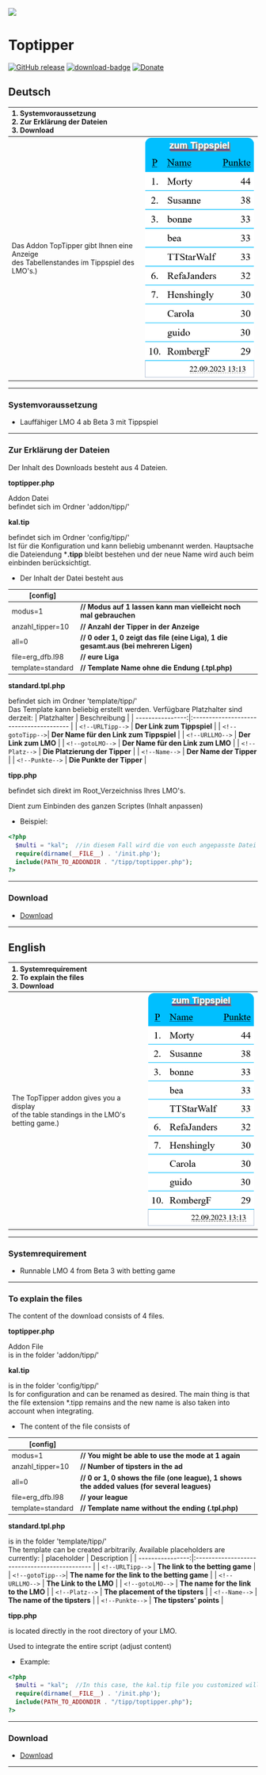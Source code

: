 [<img src="https://www.vest-sport.de/forum_files/addon.svg">](https://www.vest-sport.de/forum)
# Toptipper
[![GitHub release](https://img.shields.io/github/release/henshingly/Toptipper?include_prereleases=&sort=semver&color=blue)](https://github.com/henshingly/Toptipper/releases/)
[![download-badge](https://img.shields.io/github/downloads/henshingly/Toptipper/total.svg?style=flat-square "Download status")](https://github.com/henshingly/Toptipper/releases/latest "Download status")
[![Donate](https://img.shields.io/badge/-Buy%20me%20a%20coffee-brown.svg)](https://paypal.me/LMOforum)

## Deutsch

| 1. **Systemvoraussetzung**<br/>2. **Zur Erklärung der Dateien**<br/>3. **Download**         |                                    |
|:------------------------------------------------------------------------------------------- | ---------------------------------- |
| Das Addon TopTipper gibt Ihnen eine Anzeige<br>des Tabellenstandes im Tippspiel des LMO's.) | ![](/lmo/help/media/toptipper.png) |


---

### Systemvoraussetzung

- Lauffähiger LMO 4 ab Beta 3 mit Tippspiel

---

### Zur Erklärung der Dateien

Der Inhalt des Downloads besteht aus 4 Dateien.



**toptipper.php**

Addon Datei<br>
befindet sich im Ordner 'addon/tipp/'



**kal.tip**

befindet sich im Ordner 'config/tipp/'<br>
Ist für die Konfiguration und kann beliebig umbenannt werden. Hauptsache die Dateiendung ***.tipp** bleibt bestehen und der neue Name wird auch beim einbinden berücksichtigt.  

- Der Inhalt der Datei besteht aus  

| [config]          |                                                                                      |
| ----------------- | ------------------------------------------------------------------------------------ |
| modus=1           | **// Modus auf 1 lassen kann man vielleicht noch mal gebrauchen**                    |
| anzahl_tipper=10  | **// Anzahl der Tipper in der Anzeige**                                              |
| all=0             | **// 0 oder 1, 0 zeigt das file (eine Liga), 1 die gesamt.aus (bei mehreren Ligen)** |
| file=erg_dfb.l98  | **// eure Liga**                                                                     |
| template=standard | **// Template Name ohne die Endung (.tpl.php)**                                      |



**standard.tpl.php**

befindet sich im Ordner 'template/tipp/'<br>
Das Template kann beliebig erstellt werden. Verfügbare Platzhalter sind derzeit:
| Platzhalter      | Beschreibung                            |
| ----------------:|:--------------------------------------- |
| `<!--URLTipp-->` | **Der Link zum Tippspiel**              |
| `<!--gotoTipp-->`| **Der Name für den Link zum Tippspiel** |
| `<!--URLLMO-->`  | **Der Link zum LMO**                    |
| `<!--gotoLMO-->` | **Der Name für den Link zum LMO**       |
| `<!--Platz-->`   | **Die Platzierung der Tipper**          |
| `<!--Name-->`    | **Der Name der Tipper**                 |
| `<!--Punkte-->`  | **Die Punkte der Tipper**               |



**tipp.php**

befindet sich direkt im Root_Verzeichniss Ihres LMO's.

Dient zum Einbinden des ganzen Scriptes (Inhalt anpassen)

- Beispiel:

```php
<?php
  $multi = "kal";  //in diesem Fall wird die von euch angepasste Datei kal.tip eingebunden.
  require(dirname(__FILE__) . '/init.php');
  include(PATH_TO_ADDONDIR . "/tipp/toptipper.php");
?>
```

---

### Download

- [Download](https://github.com/henshingly/Toptipper/tags)

---


## English

| 1. **Systemrequirement**<br/>2. **To explain the files**<br/>3. **Download**                  |                                    |
|:--------------------------------------------------------------------------------------------- | ---------------------------------- |
| The TopTipper addon gives you a display<br>of the table standings in the LMO's betting game.) | ![](/lmo/help/media/toptipper.png) |


---

### Systemrequirement

- Runnable LMO 4 from Beta 3 with betting game

---

### To explain the files

The content of the download consists of 4 files.



**toptipper.php**

Addon File<br>
is in the folder 'addon/tipp/'



**kal.tip**

is in the folder 'config/tipp/'<br>
Is for configuration and can be renamed as desired. The main thing is that the file extension *.tipp remains and the new name is also taken into account when integrating.  

- The content of the file consists of

| [config]          |                                                                                              |
| ----------------- | -------------------------------------------------------------------------------------------- |
| modus=1           | **// You might be able to use the mode at 1 again**                                          |
| anzahl_tipper=10  | **// Number of tipsters in the ad**                                                          |
| all=0             | **// 0 or 1, 0 shows the file (one league), 1 shows the added values ​​(for several leagues)** |
| file=erg_dfb.l98  | **// your league**                                                                           |
| template=standard | **// Template name without the ending (.tpl.php)**                                           |



**standard.tpl.php**

is in the folder 'template/tipp/'<br>
The template can be created arbitrarily. Available placeholders are currently:
| placeholder      | Description                                   |
| ----------------:|:--------------------------------------------- |
| `<!--URLTipp-->` | **The link to the betting game**              |
| `<!--gotoTipp-->`| **The name for the link to the betting game** |
| `<!--URLLMO-->`  | **The Link to the LMO**                       |
| `<!--gotoLMO-->` | **The name for the link to the LMO**          |
| `<!--Platz-->`   | **The placement of the tipsters**             |
| `<!--Name-->`    | **The name of the tipsters**                  |
| `<!--Punkte-->`  | **The tipsters' points**                      |



**tipp.php**

is located directly in the root directory of your LMO.

Used to integrate the entire script (adjust content)

- Example:

```php
<?php
  $multi = "kal";  //In this case, the kal.tip file you customized will be integrated.
  require(dirname(__FILE__) . '/init.php');
  include(PATH_TO_ADDONDIR . "/tipp/toptipper.php");
?>
```

---

### Download

- [Download](https://github.com/henshingly/Toptipper/tags)

---
